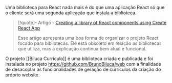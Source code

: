 Uma biblioteca para React nada mais é do que uma aplicação React só que o cliente será uma segunda aplicação que instala a biblioteca. 

> [!quote]- Artigo - [Creating a library of React components using Create React App](https://hackernoon.com/creating-a-library-of-react-components-using-create-react-app-without-ejecting-d182df690c6b)
> 
> Esse artigo apresenta uma boa forma de organizar o projeto React focado para bibliotecas. Ele está obsoleto em relação as bibliotecas que utiliza, mas a explicação continua bem atual e funcional.

O projeto [[Biluca Currículo]] é uma biblioteca criada e publicada e foi instalada no projeto https://github.com/BrunoBiluca/web com a finalidade de desacoplar as funcionalidades de geração de currículos da criação do próprio website.